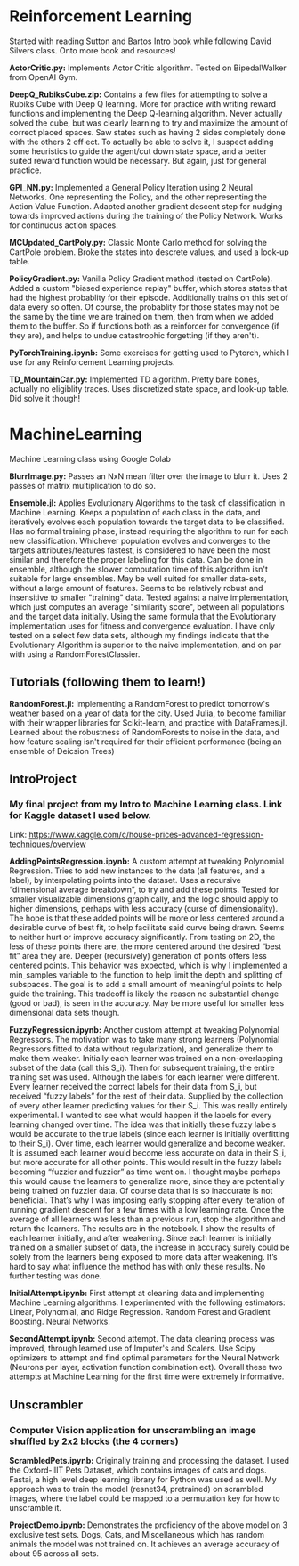 # Reinforcement Learning
Started with reading Sutton and Bartos Intro book while following David Silvers class. Onto more book and resources!

**ActorCritic.py:** Implements Actor Critic algorithm. Tested on BipedalWalker from OpenAI Gym.

**DeepQ_RubiksCube.zip:** Contains a few files for attempting to solve a Rubiks Cube with Deep Q learning. More for practice with writing reward functions and implementing the Deep Q-learning algorithm. Never actually solved the cube, but was clearly learning to try and maximize the amount of correct placed spaces. Saw states such as having 2 sides completely done with the others 2 off ect. To actually be able to solve it, I suspect adding some heuristics to guide the agent/cut down state space, and a better suited reward function would be necessary. But again, just for general practice. 

**GPI_NN.py:** Implemented a General Policy Iteration using 2 Neural Networks. One representing the Policy, and the other representing the Action Value Function. Adapted another gradient descent step for nudging towards improved actions during the training of the Policy Network. Works for continuous action spaces. 

**MCUpdated_CartPoly.py:** Classic Monte Carlo method for solving the CartPole problem. Broke the states into descrete values, and used a look-up table. 

**PolicyGradient.py:** Vanilla Policy Gradient method (tested on CartPole). Added a custom "biased experience replay" buffer, which stores states that had the highest probablity for their episode. Additionally trains on this set of data every so often. Of course, the probablity for those states may not be the same by the time we are trained on them, then from when we added them to the buffer. So if functions both as a reinforcer for convergence (if they are), and helps to undue catastrophic forgetting (if they aren't).

**PyTorchTraining.ipynb:** Some exercises for getting used to Pytorch, which I use for any Reinforcement Learning projects.

**TD_MountainCar.py:** Implemented TD algorithm. Pretty bare bones, actually no eligiblity traces. Uses discretized state space, and look-up table. Did solve it though! 

# MachineLearning
Machine Learning class using Google Colab

**BlurrImage.py:** Passes an NxN mean filter over the image to blurr it. Uses 2 passes of matrix multiplication to do so.

**Ensemble.jl:** Applies Evolutionary Algorithms to the task of classification in Machine Learning. Keeps a population of each class in the data, and iteratively evolves each population towards the target data to be classified. Has no formal training phase, instead requiring the algorithm to run for each new classification. Whichever population evolves and converges to the targets attributes/features fastest, is considered to have been the most similar and therefore the proper labeling for this data. Can be done in ensemble, although the slower computation time of this algorithm isn't suitable for large ensembles. May be well suited for smaller data-sets, without a large amount of features. Seems to be relatively robust and insensitive to smaller "training" data. Tested against a naive implementation, which just computes an average "similarity score", between all populations and the target data initially. Using the same formula that the Evolutionary implementation uses for fitness and convergence evaluation. I have only tested on a select few data sets, although my findings indicate that the Evolutionary Algorithm is superior to the naive implementation, and on par with using a RandomForestClassier.  

## Tutorials (following them to learn!)
**RandomForest.jl:** Implementing a RandomForest to predict tomorrow's weather based on a year of data for the city. Used Julia, to become familiar with their wrapper libraries for Scikit-learn, and practice with DataFrames.jl. Learned about the robustness of RandomForests to noise in the data, and how feature scaling isn't required for their efficient performance (being an ensemble of Deicsion Trees) 

## IntroProject 
### My final project from my Intro to Machine Learning class. Link for Kaggle dataset I used below.
Link: https://www.kaggle.com/c/house-prices-advanced-regression-techniques/overview

**AddingPointsRegression.ipynb:** A custom attempt at tweaking Polynomial Regression. Tries to add new instances to the data (all features, and a label), by interpolating points into the dataset. Uses a recursive “dimensional average breakdown”, to try and add these points. Tested for smaller visualizable dimensions graphically, and the logic should apply to higher dimensions, perhaps with less accuracy (curse of dimensionality). The hope is that these added points will be more or less centered around a desirable curve of best fit, to help facilitate said curve being drawn. Seems to neither hurt or improve accuracy significantly. From testing on 2D, the less of these points there are, the more centered around the desired “best fit” area they are. Deeper (recursively) generation of points offers less centered points. This behavior was expected, which is why I implemented a min_samples variable to the function to help limit the depth and splitting of subspaces. The goal is to add a small amount of meaningful points to help guide the training. This tradeoff is likely the reason no substantial change (good or bad), is seen in the accuracy. May be more useful for smaller less dimensional data sets though.

**FuzzyRegression.ipynb:**  Another custom attempt at tweaking Polynomial Regressors. The motivation was to take many strong learners (Polynomial Regressors fitted to data without regularization), and generalize them to make them weaker. Initially each learner was trained on a non-overlapping subset of the data (call this S_i). Then for subsequent training, the entire training set was used. Although the labels for each learner were different. Every learner received the correct labels for their data from S_i, but received “fuzzy labels” for the rest of their data. Supplied by the collection of every other learner predicting values for their S_i. This was really entirely experimental. I wanted to see what would happen if the labels for every learning changed over time. The idea was that initially these fuzzy labels would be accurate to the true labels (since each learner is initially overfitting to their S_i). Over time, each learner would generalize and become weaker. It is assumed each learner would become less accurate on data in their S_i, but more accurate for all other points. This would result in the fuzzy labels becoming “fuzzier and fuzzier” as time went on. I thought maybe perhaps this would cause the learners to generalize more, since they are potentially being trained on fuzzier data. Of course data that is so inaccurate is not beneficial. That’s why I was imposing early stopping after every iteration of running gradient descent for a few times with a low learning rate. Once the average of all learners was less than a previous run, stop the algorithm and return the learners. The results are in the notebook. I show the results of each learner initially, and after weakening. Since each learner is initially trained on a smaller subset of data, the increase in accuracy surely could be solely from the learners being exposed to more data after weakening. It’s hard to say what influence the method has with only these results. No further testing was done.

**InitialAttempt.ipynb:** First attempt at cleaning data and implementing Machine Learning algorithms. I experimented with the following estimators: Linear, Polynomial, and Ridge Regression. Random Forest and Gradient Boosting. Neural Networks.

**SecondAttempt.ipynb:** Second attempt. The data cleaning process was improved, through learned use of Imputer's and Scalers. Use Scipy optimizers to attempt and find optimal parameters for the Neural Network (Neurons per layer, activation function combination ect). Overall these two attempts at Machine Learning for the first time were extremely informative.

## Unscrambler
### Computer Vision application for unscrambling an image shuffled by 2x2 blocks (the 4 corners)

**ScrambledPets.ipynb:** Originally training and processing the dataset. I used the Oxford-IIIT Pets Dataset, which contains images of cats and dogs. Fastai, a high level deep learning library for Python was used as well. My approach was to train the model (resnet34, pretrained) on scrambled images, where the label could be mapped to a permutation key for how to unscramble it. 

**ProjectDemo.ipynb:** Demonstrates the proficiency of the above model on 3 exclusive test sets. Dogs, Cats, and Miscellaneous which has random animals the model was not trained on. It achieves an average accuracy of about 95 across all sets. 
